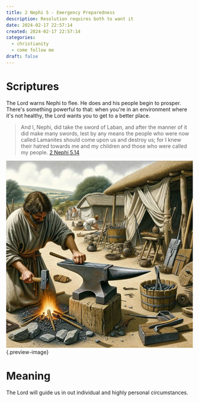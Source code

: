 ```yaml
---
title: 2 Nephi 5 - Emergency Preparedness
description: Resolution requires both to want it
date: 2024-02-17 22:57:14
created: 2024-02-17 22:57:14
categories:
  - christianity
  - come follow me
draft: false
---
```

# Scriptures

The Lord warns Nephi to flee. He does and his people begin to prosper. There's something powerful to that: when you're in an environment where it's not healthy, the Lord wants you to get to a better place. 

> And I, Nephi, did take the sword of Laban, and after the manner of it did make many swords, lest by any means the people who were now called Lamanites should come upon us and destroy us; for I knew their hatred towards me and my children and those who were called my people.
> [2 Nephi 5.14](../scriptures/2-nephi-5.14)

![Making a sword](img/dalle-making-a-sword.jpeg){.preview-image}

# Meaning

The Lord will guide us in out individual and highly personal circumstances. 